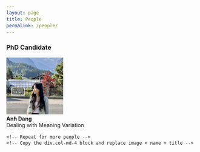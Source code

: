 ```yaml
---
layout: page
title: People
permalink: /people/
---
```



<!-- <img src="{{ 'assets/images/anhdang.jpg' | relative_url }}" class="img-thumbnail" alt="anh2"> -->

 <div class="container">
  <h3>PhD Candidate</h3>
  <div class="row text-center">
    <div class="col-md-4 mb-4">
      <img src="assets/images/anhdang.jpg" class="img-thumbnail rounded" style="width: 150px; height: 150px; object-fit: cover;" alt="Anh Dang">
      <div class="mt-2 p-2 rounded bg-light">
        <strong>Anh Dang</strong><br>
        Dealing with Meaning Variation
      </div>
    </div>

    <!-- Repeat for more people -->
    <!-- Copy the div.col-md-4 block and replace image + name + title -->
  </div>
</div>
